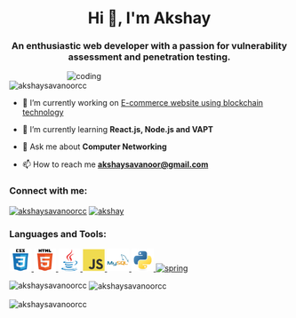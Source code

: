 <h1 align="center">Hi 👋, I'm Akshay</h1>
<h3 align="center">An enthusiastic web developer with a passion for vulnerability assessment and penetration testing.</h3>

<img align="right" alt="coding" width="400" src="https://media1.giphy.com/media/D15IEIRszu2sM/giphy.gif?cid=ecf05e47od6kxfx911o6f0iu6gcj45biojujgi2z6mqka5x5&ep=v1_gifs_related&rid=giphy.gif&ct=s">

<p align="left"> <img src="https://komarev.com/ghpvc/?username=akshaysavanoorcc&label=Profile%20views&color=0e75b6&style=flat" alt="akshaysavanoorcc" /> </p>

- 🔭 I’m currently working on [E-commerce website using blockchain technology](https://github.com/akshaySavanoor/Bettampady-technologies-ecom)

- 🌱 I’m currently learning **React.js, Node.js and VAPT**

- 💬 Ask me about **Computer Networking**

- 📫 How to reach me **akshaysavanoor@gmail.com**

<h3 align="left">Connect with me:</h3>
<p align="left">
<a href="https://codepen.io/akshaysavanoorcc" target="blank"><img align="center" src="https://raw.githubusercontent.com/rahuldkjain/github-profile-readme-generator/master/src/images/icons/Social/codepen.svg" alt="akshaysavanoorcc" height="30" width="40" /></a>
<a href="https://stackoverflow.com/users/19457267/akshay" target="blank"><img align="center" src="https://raw.githubusercontent.com/rahuldkjain/github-profile-readme-generator/master/src/images/icons/Social/stack-overflow.svg" alt="akshay" height="30" width="40" /></a>
</p>

<h3 align="left">Languages and Tools:</h3>
<p align="left"> <a href="https://www.w3schools.com/css/" target="_blank" rel="noreferrer"> <img src="https://raw.githubusercontent.com/devicons/devicon/master/icons/css3/css3-original-wordmark.svg" alt="css3" width="40" height="40"/> </a> <a href="https://www.w3.org/html/" target="_blank" rel="noreferrer"> <img src="https://raw.githubusercontent.com/devicons/devicon/master/icons/html5/html5-original-wordmark.svg" alt="html5" width="40" height="40"/> </a> <a href="https://www.java.com" target="_blank" rel="noreferrer"> <img src="https://raw.githubusercontent.com/devicons/devicon/master/icons/java/java-original.svg" alt="java" width="40" height="40"/> </a> <a href="https://developer.mozilla.org/en-US/docs/Web/JavaScript" target="_blank" rel="noreferrer"> <img src="https://raw.githubusercontent.com/devicons/devicon/master/icons/javascript/javascript-original.svg" alt="javascript" width="40" height="40"/> </a> <a href="https://www.mysql.com/" target="_blank" rel="noreferrer"> <img src="https://raw.githubusercontent.com/devicons/devicon/master/icons/mysql/mysql-original-wordmark.svg" alt="mysql" width="40" height="40"/> </a> <a href="https://www.python.org" target="_blank" rel="noreferrer"> <img src="https://raw.githubusercontent.com/devicons/devicon/master/icons/python/python-original.svg" alt="python" width="40" height="40"/> </a> <a href="https://spring.io/" target="_blank" rel="noreferrer"> <img src="https://www.vectorlogo.zone/logos/springio/springio-icon.svg" alt="spring" width="40" height="40"/> </a> </p>

<p><img align="left" src="https://github-readme-stats.vercel.app/api/top-langs?username=akshaysavanoorcc&show_icons=true&locale=en&layout=compact" alt="akshaysavanoorcc" /></p>

<p>&nbsp;<img align="center" src="https://github-readme-stats.vercel.app/api?username=akshaysavanoorcc&show_icons=true&locale=en" alt="akshaysavanoorcc" /></p>

<p><img align="center" src="https://github-readme-streak-stats.herokuapp.com/?user=akshaysavanoorcc&" alt="akshaysavanoorcc" /></p>
